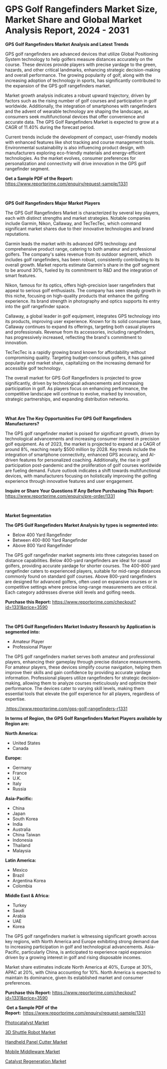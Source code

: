 <p><h1>GPS Golf Rangefinders Market Size, Market Share and Global Market Analysis Report, 2024 - 2031</h1></p><p><strong>GPS Golf Rangefinders Market Analysis and Latest Trends</strong></p>
<p><p>GPS golf rangefinders are advanced devices that utilize Global Positioning System technology to help golfers measure distances accurately on the course. These devices provide players with precise yardage to the green, hazards, and other critical landmarks, enhancing strategic decision-making and overall performance. The growing popularity of golf, along with the increasing adoption of technology in sports, has significantly contributed to the expansion of the GPS golf rangefinders market.</p><p>Market growth analysis indicates a robust upward trajectory, driven by factors such as the rising number of golf courses and participation in golf worldwide. Additionally, the integration of smartphones with rangefinders and the advent of wearable technology are shaping the landscape, as consumers seek multifunctional devices that offer convenience and accurate data. The GPS Golf Rangefinders Market is expected to grow at a CAGR of 11.40% during the forecast period.</p><p>Current trends include the development of compact, user-friendly models with enhanced features like shot tracking and course management tools. Environmental sustainability is also influencing product design, with manufacturers exploring eco-friendly materials and energy-efficient technologies. As the market evolves, consumer preferences for personalization and connectivity will drive innovation in the GPS golf rangefinder segment.</p></p>
<p><strong>Get a Sample PDF of the Report:&nbsp;</strong> <a href="https://www.reportprime.com/enquiry/request-sample/1331">https://www.reportprime.com/enquiry/request-sample/1331</a></p>
<p>&nbsp;</p>
<p><strong>GPS Golf Rangefinders Major Market Players</strong></p>
<p><p>The GPS Golf Rangefinders Market is characterized by several key players, each with distinct strengths and market strategies. Notable companies include Garmin, Nikon, Callaway, and TecTecTec, which command significant market shares due to their innovative technologies and brand reputations.</p><p>Garmin leads the market with its advanced GPS technology and comprehensive product range, catering to both amateur and professional golfers. The company's sales revenue from its outdoor segment, which includes golf rangefinders, has been robust, consistently contributing to its overall growth. Market reports estimate Garmin's share in the golf segment to be around 30%, fueled by its commitment to R&D and the integration of smart features.</p><p>Nikon, famous for its optics, offers high-precision laser rangefinders that appeal to serious golf enthusiasts. The company has seen steady growth in this niche, focusing on high-quality products that enhance the golfing experience. Its brand strength in photography and optics supports its entry into the golf rangefinder space.</p><p>Callaway, a global leader in golf equipment, integrates GPS technology into its products, improving user experience. Known for its solid consumer base, Callaway continues to expand its offerings, targeting both casual players and professionals. Revenue from its accessories, including rangefinders, has progressively increased, reflecting the brand's commitment to innovation.</p><p>TecTecTec is a rapidly growing brand known for affordability without compromising quality. Targeting budget-conscious golfers, it has gained popularity and market share, capitalizing on the increasing demand for accessible golf technology.</p><p>The overall market for GPS Golf Rangefinders is projected to grow significantly, driven by technological advancements and increasing participation in golf. As players focus on enhancing performance, the competitive landscape will continue to evolve, marked by innovation, strategic partnerships, and expanding distribution networks.</p></p>
<p>&nbsp;</p>
<p><strong>What Are The Key Opportunities For GPS Golf Rangefinders Manufacturers?</strong></p>
<p><p>The GPS golf rangefinder market is poised for significant growth, driven by technological advancements and increasing consumer interest in precision golf equipment. As of 2023, the market is projected to expand at a CAGR of around 8%, reaching nearly $500 million by 2028. Key trends include the integration of smartphone connectivity, enhanced GPS accuracy, and AI-driven features for personalized coaching. Additionally, the rise in golf participation post-pandemic and the proliferation of golf courses worldwide are fueling demand. Future outlook indicates a shift towards multifunctional devices, with manufacturers focusing on holistically improving the golfing experience through innovative features and user engagement.</p></p>
<p><strong>Inquire or Share Your Questions If Any Before Purchasing This Report:</strong> <a href="https://www.reportprime.com/enquiry/pre-order/1331">https://www.reportprime.com/enquiry/pre-order/1331</a></p>
<p>&nbsp;</p>
<p><strong>Market Segmentation</strong></p>
<p><strong>The GPS Golf Rangefinders Market Analysis by types is segmented into:</strong></p>
<p><ul><li>Below 400 Yard Rangefinder</li><li>Between 400-800 Yard Rangefinder</li><li>Above 800 Yard Rangefinder</li></ul></p>
<p><p>The GPS golf rangefinder market segments into three categories based on distance capabilities. Below 400-yard rangefinders are ideal for casual golfers, providing accurate yardage for shorter courses. The 400-800 yard rangefinder caters to experienced players, suitable for mid-range distances commonly found on standard golf courses. Above 800-yard rangefinders are designed for advanced golfers, often used on expansive courses or in competitive settings where precise long-range measurements are critical. Each category addresses diverse skill levels and golfing needs.</p></p>
<p><strong>Purchase this Report:&nbsp;</strong><a href="https://www.reportprime.com/checkout?id=1331&price=3590">https://www.reportprime.com/checkout?id=1331&price=3590</a></p>
<p>&nbsp;</p>
<p><strong>The GPS Golf Rangefinders Market Industry Research by Application is segmented into:</strong></p>
<p><ul><li>Amateur Player</li><li>Professional Player</li></ul></p>
<p><p>The GPS golf rangefinders market serves both amateur and professional players, enhancing their gameplay through precise distance measurements. For amateur players, these devices simplify course navigation, helping them improve their skills and gain confidence by providing accurate yardage information. Professional players utilize rangefinders for strategic decision-making, allowing them to analyze courses meticulously and optimize their performance. The devices cater to varying skill levels, making them essential tools that elevate the golf experience for all players, regardless of expertise.</p></p>
<p><a href="https://www.reportprime.com/gps-golf-rangefinders-r1331">&nbsp;https://www.reportprime.com/gps-golf-rangefinders-r1331</a></p>
<p><strong>In terms of Region, the GPS Golf Rangefinders Market Players available by Region are:</strong></p>
<p>
    <p> <strong> North America: </strong>
        <ul>
            <li>United States</li>
            <li>Canada</li>
        </ul>
        </p> 
    <p> <strong> Europe: </strong>
        <ul>
            <li>Germany</li>
            <li>France</li>
            <li>U.K.</li>
            <li>Italy</li>
            <li>Russia</li>
        </ul>
        </p> 
    <p> <strong> Asia-Pacific: </strong>
        <ul>
            <li>China</li>
            <li>Japan</li>
            <li>South Korea</li>
            <li>India</li>
            <li>Australia</li>
            <li>China Taiwan</li>
            <li>Indonesia</li>
            <li>Thailand</li>
            <li>Malaysia</li>
        </ul>
        </p> 
    <p> <strong> Latin America: </strong>
        <ul>
            <li>Mexico</li>
            <li>Brazil</li>
            <li>Argentina Korea</li>
            <li>Colombia</li>
        </ul>
        </p> 
    <p> <strong> Middle East & Africa: </strong>
        <ul>
            <li>Turkey</li>
            <li>Saudi</li>
            <li>Arabia</li>
            <li>UAE</li>
            <li>Korea</li>
        </ul>
    </p>
    </p>
<p><p>The GPS golf rangefinders market is witnessing significant growth across key regions, with North America and Europe exhibiting strong demand due to increasing participation in golf and technological advancements. Asia-Pacific, particularly China, is anticipated to experience rapid expansion driven by a growing interest in golf and rising disposable incomes. </p><p>Market share estimates indicate North America at 40%, Europe at 30%, APAC at 20%, with China accounting for 10%. North America is expected to maintain its dominance, given its established market and consumer preferences.</p></p>
<p><strong>Purchase this Report: </strong><a href="https://www.reportprime.com/checkout?id=1331&price=3590">https://www.reportprime.com/checkout?id=1331&price=3590</a></p>
<p>&nbsp;<strong>Get a Sample PDF of the Report:&nbsp;&nbsp;</strong><a href="https://www.reportprime.com/enquiry/request-sample/1331">https://www.reportprime.com/enquiry/request-sample/1331</a></p>
<p><strong></strong></p>
<p><p><a href="https://www.linkedin.com/pulse/photocatalyst-market-global-regional-analysis-focus-end-user-vxhzc?trackingId=7Hy6gvK2TIaHeArLFPoV5w%3D%3D">Photocatalyst Market</a></p><p><a href="https://issuu.com/reportprime-2/docs/3d-shuttle-robot-market-size-2030.p_f0199995c14b58">3D Shuttle Robot Market</a></p><p><a href="https://issuu.com/reportprime-2/docs/handheld-panel-cutter-market-size-2_ea7ba57d71ece0">Handheld Panel Cutter Market</a></p><p><a href="https://medium.com/@mslonkoss21/global-perspectives-on-mobile-middleware-market-trends-challenges-and-forecast-2024-2031-c54bda35e6ab">Mobile Middleware Market</a></p><p><a href="https://www.linkedin.com/pulse/catalyst-regeneration-market-share-size-trends-industry-analysis-8wamc?trackingId=wo%2BHNtj8Q6aC489D1O6wAA%3D%3D">Catalyst Regeneration Market</a></p></p>